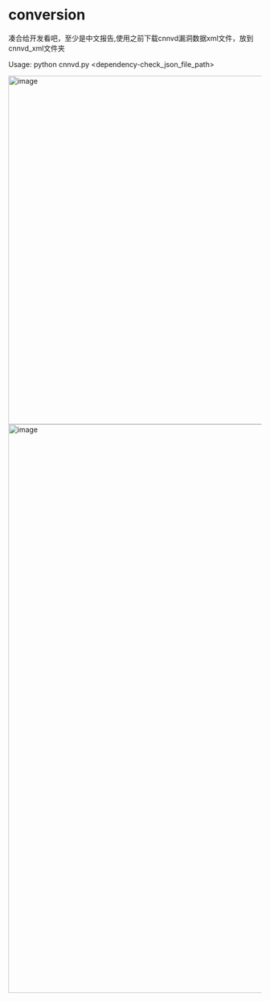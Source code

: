 # conversion

凑合给开发看吧，至少是中文报告,使用之前下载cnnvd漏洞数据xml文件，放到cnnvd_xml文件夹

Usage: python cnnvd.py <dependency-check_json_file_path>

<img width="692" alt="image" src="https://github.com/purple-WL/conversion/assets/63894044/b662f850-d83f-4137-b50e-26a5f539e4a5">

<img width="1129" alt="image" src="https://github.com/purple-WL/conversion/assets/63894044/66865d1f-a781-423a-937e-cef978f61c94">
